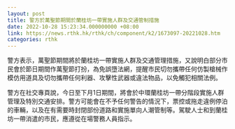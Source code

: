 ```yaml
---
layout: post
title: 警方於萬聖節期間於蘭桂坊一帶實施人群及交通管制措施
date: 2022-10-28 15:23:34.000000000 +08:00
link: https://news.rthk.hk/rthk/ch/component/k2/1673097-20221028.htm
categories: rthk
---
```


警方表示，萬聖節期間將於蘭桂坊一帶實施人群及交通管理措施，又說明白部分市民會於節日期間作萬聖節打扮，為免誤墮法網，提醒市民切勿攜帶任何仿製槍械作模仿用道具及切勿攜帶任何利器、攻擊性武器或違法物品，以免觸犯相關法例。

警方在社交專頁說，今日至下月1日期間，將會於中環蘭桂坊一帶分階段實施人群管理及特別交通安排。警方可能會在不予任何警告的情況下，票控或拖走違例停泊的車輛，以及在有需要時封閉部份道路和實施單向人潮管制等。駕駛人士和到蘭桂坊一帶消遣的市民，應遵從在場警務人員指示。
